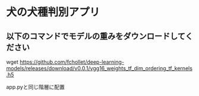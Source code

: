 # 犬の犬種判別アプリ
## 以下のコマンドでモデルの重みをダウンロードしてください
wget https://github.com/fchollet/deep-learning-models/releases/download/v0.0.1/vgg16_weights_tf_dim_ordering_tf_kernels.h5

app.pyと同じ階層に配置
